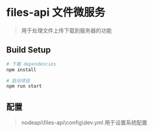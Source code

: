 # files-api 文件微服务

> 用于处理文件上传下载到服务器的功能

## Build Setup

``` bash
# 下载 dependencies
npm install

# 启动项目
npm run start

```
## 配置
> nodeapi\files-api\config\dev.yml 用于设置系统配置

